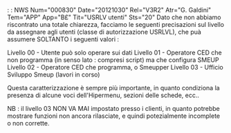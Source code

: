  :  : NWS Num="000830" Date="20121030" Rel="V3R2" Atr="G. Galdini" Tem="APP" App="B£" Tit="USRLV utenti" Sts="20"
Dato che non abbiamo riscontrato una totale chiarezza, facciamo le seguenti precisazioni sul livello
da assegnare agli utenti (classe di autorizzazione USRLVL), che puà assumere SOLTANTO i seguenti valori : 

Livello 00 - Utente può solo operare sui dati
Livello 01 - Operatore CED che non programma (in senso lato :  compresi script) ma che configura SMEUP
Livello 02 - Operatore CED che programma, o Smeupper
Livello 03 - Ufficio Sviluppo Smeup (lavori in corso)

Questa caratterizzazione è sempre più importante, in quanto condiziona la presenza di alcune voci dell'Hipermenu, sezioni delle schede, ecc..

NB :  il livello 03 NON VA MAI impostato presso i clienti, in quanto potrebbe mostrare funzioni non ancora rilasciate, e quindi potezialmente incomplete o non corrette.
